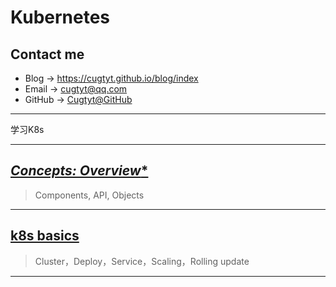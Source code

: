 # **Kubernetes**

## Contact me

* Blog -> <https://cugtyt.github.io/blog/index>
* Email -> <cugtyt@qq.com>
* GitHub -> [Cugtyt@GitHub](https://github.com/Cugtyt)

---

学习K8s

---

## [*Concepts: Overview**](https://cugtyt.github.io/blog/kubernetes.io/concepts/overview.md)

> Components, API, Objects

---

## [**k8s basics**](https://cugtyt.github.io/blog/kubernetes.io/k8s_basics.md)

> Cluster，Deploy，Service，Scaling，Rolling update

---
